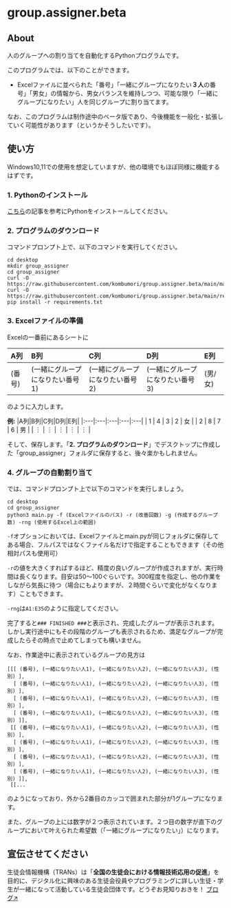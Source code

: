# group.assigner.beta
## About
人のグループへの割り当てを自動化するPythonプログラムです。

このプログラムでは、以下のことができます。

- Excelファイルに並べられた「番号」「一緒にグループになりたい**３人**の番号」「男女」の情報から、男女バランスを維持しつつ、可能な限り「一緒にグループになりたい」人を同じグループに割り当てます。

なお、このプログラムは制作途中のベータ版であり、今後機能を一般化・拡張していく可能性があります（というかそうしたいです）。

## 使い方
Windows10,11での使用を想定していますが、他の環境でもほぼ同様に機能するはずです。
### 1. Pythonのインストール
[こちら](https://www.python.jp/install/windows/install.html)の記事を参考にPythonをインストールしてください。
### 2. プログラムのダウンロード
コマンドプロンプト上で、以下のコマンドを実行してください。
```
cd desktop
mkdir group_assigner
cd group_assigner
curl -O https://raw.githubusercontent.com/kombumori/group.assigner.beta/main/main.py
curl -O https://raw.githubusercontent.com/kombumori/group.assigner.beta/main/requirements.txt
pip install -r requirements.txt
```
### 3. Excelファイルの準備
Excelの一番前にあるシートに

|A列|B列|C列|D列|E列|
|:---|:---|:---|:---|:---|
| (番号) | (一緒にグループになりたい番号1) | (一緒にグループになりたい番号2) | (一緒にグループになりたい番号3) | (男/女) |

のように入力します。

**例:**
|A列|B列|C列|D列|E列|
|:---|:---|:---|:---|:---|
| 1 | 4 | 3 | 2 | 女 |
| 2 | 8 | 7 | 6 | 男 |
| ︙ | ︙ | ︙ | ︙ | ︙ |

そして、保存します。「**2. プログラムのダウンロード**」でデスクトップに作成した「group_assigner」フォルダに保存すると、後々楽かもしれません。

### 4. グループの自動割り当て
では、コマンドプロンプト上で以下のコマンドを実行しましょう。
```
cd desktop
cd group_assigner
python3 main.py -f (Excelファイルのパス) -r (改善回数) -g (作成するグループ数) -rng (使用するExcel上の範囲)
```
`-f`オプションにおいては、Excelファイルとmain.pyが同じフォルダに保存してある場合、フルパスではなくファイル名だけで指定することもできます（その他相対パスも使用可）

`-r`の値を大きくすればするほど、精度の良いグループが作成されますが、実行時間は長くなります。目安は50〜100ぐらいです。300程度を指定し、他の作業をしながら気長に待つ（場合にもよりますが、２時間ぐらいで変化がなくなります）こともできます。

`-rng`は`A1:E35`のように指定してください。

完了すると`### FINISHED ###`と表示され、完成したグループが表示されます。しかし実行途中にもその段階のグループも表示されるため、満足なグループが完成したらその時点で止めてしまっても構いません。

なお、作業途中に表示されているグループの見方は
```
[[[ (番号), (一緒になりたい人1), (一緒になりたい人2), (一緒になりたい人3), (性別) ],
  [ (番号), (一緒になりたい人1), (一緒になりたい人2), (一緒になりたい人3), (性別) ],
  [ (番号), (一緒になりたい人1), (一緒になりたい人2), (一緒になりたい人3), (性別) ],
  [ (番号), (一緒になりたい人1), (一緒になりたい人2), (一緒になりたい人3), (性別) ]],
 [[ (番号), (一緒になりたい人1), (一緒になりたい人2), (一緒になりたい人3), (性別) ],
  [ (番号), (一緒になりたい人1), (一緒になりたい人2), (一緒になりたい人3), (性別) ],
  [ (番号), (一緒になりたい人1), (一緒になりたい人2), (一緒になりたい人3), (性別) ],
  [ (番号), (一緒になりたい人1), (一緒になりたい人2), (一緒になりたい人3), (性別) ]],
 [[...
```
のようになっており、外から2番目のカッコで囲まれた部分が1グループになります。

また、グループの上には数字が２つ表示されています。２つ目の数字が直下のグループにおいて叶えられた希望数（「一緒にグループになりたい」）になります。

## 宣伝させてください
生徒会情報機構（TRANs）は「**全国の生徒会における情報技術応用の促進**」を目的に、デジタル化に興味のある生徒会役員やプログラミングに詳しい生徒・学生が一緒になって活動している生徒会団体です。どうぞお見知りおきを！ [ブログ↗︎](https://zenn.dev/p/trans)
